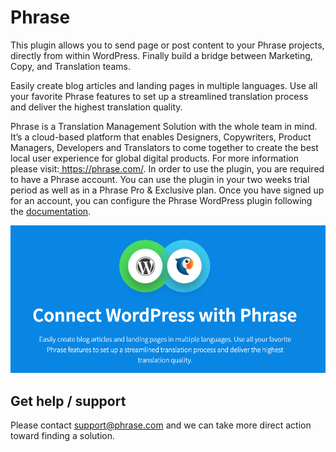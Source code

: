 # Phrase

This plugin allows you to send page or post content to your Phrase projects, directly from within WordPress. Finally build a bridge between Marketing, Copy, and Translation teams.

Easily create blog articles and landing pages in multiple languages. Use all your favorite Phrase features to set up a streamlined translation process and deliver the highest translation quality.

Phrase is a Translation Management Solution with the whole team in mind. It’s a cloud-based platform that enables Designers, Copywriters, Product Managers, Developers and Translators to come together to create the best local user experience for global digital products. For more information please visit:[ ](https://phrase.com/)https://phrase.com/.
In order to use the plugin, you are required to have a Phrase account. You can use the plugin in your two weeks trial period as well as in a Phrase Pro & Exclusive plan. Once you have signed up for an account, you can configure the Phrase WordPress plugin following the [documentation](https://help.phrase.com/help/wordpress-plugin).


![Screenshot of Phrase integrated in the block editor][screenshot]

[screenshot]: .github/screenshot.png



[screenshot]: .github/screenshot.png
[contributing]: CONTRIBUTING.md

## Get help / support

Please contact [support@phrase.com](mailto:support@phrase.com?subject=[GitHub]%20) and we can take more direct action toward finding a solution.
